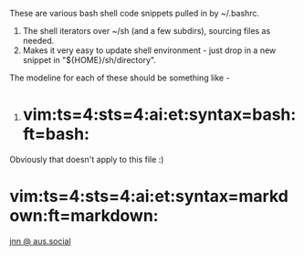 These are various bash shell code snippets pulled in by ~/.bashrc.

1. The shell iterators over ~/sh (and a few subdirs), sourcing files as needed.
2. Makes it very easy to update shell environment - just drop in a new snippet in "${HOME}/sh/directory".


The modeline for each of these should be something like -
1. # vim:ts=4:sts=4:ai:et:syntax=bash:ft=bash:


Obviously that doesn't apply to this file :)

# vim:ts=4:sts=4:ai:et:syntax=markdown:ft=markdown:

<a rel="me" href="https://aus.social/@jnn">jnn @ aus.social</a>
